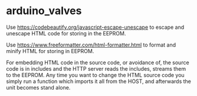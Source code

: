 # arduino_valves

Use https://codebeautify.org/javascript-escape-unescape to escape and unescape HTML code for storing
in the EEPROM.

Use https://www.freeformatter.com/html-formatter.html to format and minify HTML for storing in EEPROM.

For embedding HTML code in the source code, or avoidance of, the source code is in includes and the
HTTP server reads the includes, streams them to the EEPROM.  Any time you want to change the HTML
source code you simply run a function which imports it all from the HOST, and afterwards the unit becomes
stand alone. 

